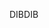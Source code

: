 <span data-ttu-id="89f97-101">DIB</span><span class="sxs-lookup"><span data-stu-id="89f97-101">DIB</span></span>